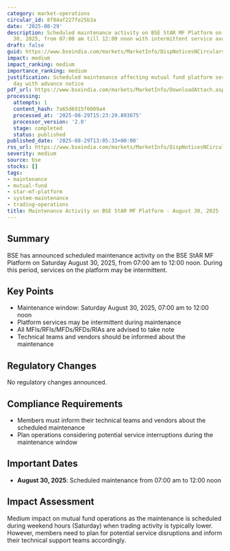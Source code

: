 ```yaml
---
category: market-operations
circular_id: 8f84af227fe25b3a
date: '2025-08-29'
description: Scheduled maintenance activity on BSE StAR MF Platform on Saturday August
  30, 2025, from 07:00 am till 12:00 noon with intermittent service availability.
draft: false
guid: https://www.bseindia.com/markets/MarketInfo/DispNoticesNCirculars.aspx?Noticeid={C9E54BD6-63BE-4B36-A458-0ADD4B7A9B1F}&noticeno=20250829-41&dt=08/29/2025&icount=41&totcount=55&flag=0
impact: medium
impact_ranking: medium
importance_ranking: medium
justification: Scheduled maintenance affecting mutual fund platform services for half
  day with advance notice
pdf_url: https://www.bseindia.com/markets/MarketInfo/DownloadAttach.aspx?id=20250829-41&attachedId=
processing:
  attempts: 1
  content_hash: 7a65d6915f6009a4
  processed_at: '2025-08-29T15:23:29.893675'
  processor_version: '2.0'
  stage: completed
  status: published
published_date: '2025-08-29T13:05:33+00:00'
rss_url: https://www.bseindia.com/markets/MarketInfo/DispNoticesNCirculars.aspx?Noticeid={C9E54BD6-63BE-4B36-A458-0ADD4B7A9B1F}&noticeno=20250829-41&dt=08/29/2025&icount=41&totcount=55&flag=0
severity: medium
source: bse
stocks: []
tags:
- maintenance
- mutual-fund
- star-mf-platform
- system-maintenance
- trading-operations
title: Maintenance Activity on BSE StAR MF Platform - August 30, 2025
---
```


## Summary

BSE has announced scheduled maintenance activity on the BSE StAR MF Platform on Saturday August 30, 2025, from 07:00 am to 12:00 noon. During this period, services on the platform may be intermittent.

## Key Points

- Maintenance window: Saturday August 30, 2025, 07:00 am to 12:00 noon
- Platform services may be intermittent during maintenance
- All MFIs/RFIs/MFDs/RFDs/RIAs are advised to take note
- Technical teams and vendors should be informed about the maintenance

## Regulatory Changes

No regulatory changes announced.

## Compliance Requirements

- Members must inform their technical teams and vendors about the scheduled maintenance
- Plan operations considering potential service interruptions during the maintenance window

## Important Dates

- **August 30, 2025**: Scheduled maintenance from 07:00 am to 12:00 noon

## Impact Assessment

Medium impact on mutual fund operations as the maintenance is scheduled during weekend hours (Saturday) when trading activity is typically lower. However, members need to plan for potential service disruptions and inform their technical support teams accordingly.